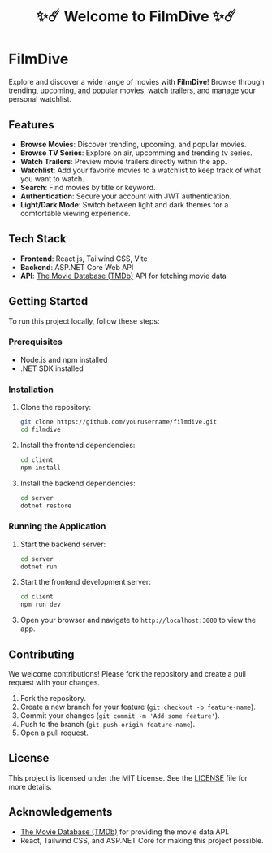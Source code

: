 <h1 align="center">✨☄️ Welcome to FilmDive ✨☄️</h1>

# FilmDive

Explore and discover a wide range of movies with **FilmDive**! Browse through trending, upcoming, and popular movies, watch trailers, and manage your personal watchlist.

## Features

- **Browse Movies**: Discover trending, upcoming, and popular movies.
- **Browse TV Series**: Explore on air, upcomming and trending tv series.
- **Watch Trailers**: Preview movie trailers directly within the app.
- **Watchlist**: Add your favorite movies to a watchlist to keep track of what you want to watch.
- **Search**: Find movies by title or keyword.
- **Authentication**: Secure your account with JWT authentication.
- **Light/Dark Mode**: Switch between light and dark themes for a comfortable viewing experience.

## Tech Stack

- **Frontend**: React.js, Tailwind CSS, Vite
- **Backend**: ASP.NET Core Web API
- **API**: [The Movie Database (TMDb)](https://www.themoviedb.org/) API for fetching movie data

## Getting Started

To run this project locally, follow these steps:

### Prerequisites

- Node.js and npm installed
- .NET SDK installed

### Installation

1. Clone the repository:

    ```bash
    git clone https://github.com/yourusername/filmdive.git
    cd filmdive
    ```

2. Install the frontend dependencies:

    ```bash
    cd client
    npm install
    ```

3. Install the backend dependencies:

    ```bash
    cd server
    dotnet restore
    ```

### Running the Application

1. Start the backend server:

    ```bash
    cd server
    dotnet run
    ```

2. Start the frontend development server:

    ```bash
    cd client
    npm run dev
    ```

3. Open your browser and navigate to `http://localhost:3000` to view the app.

## Contributing

We welcome contributions! Please fork the repository and create a pull request with your changes.

1. Fork the repository.
2. Create a new branch for your feature (`git checkout -b feature-name`).
3. Commit your changes (`git commit -m 'Add some feature'`).
4. Push to the branch (`git push origin feature-name`).
5. Open a pull request.

## License

This project is licensed under the MIT License. See the [LICENSE](LICENSE) file for more details.

## Acknowledgements

- [The Movie Database (TMDb)](https://www.themoviedb.org/) for providing the movie data API.
- React, Tailwind CSS, and ASP.NET Core for making this project possible.


